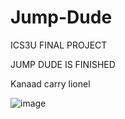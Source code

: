 # Jump-Dude
ICS3U FINAL PROJECT

JUMP DUDE IS FINISHED

Kanaad carry lionel

![image](https://user-images.githubusercontent.com/54181859/170104018-58ec6742-8343-4e4c-beac-436b3293e580.png)
